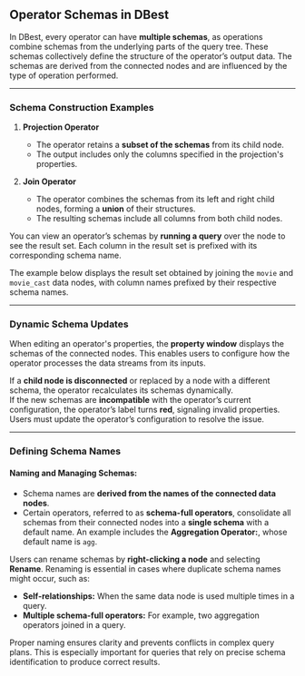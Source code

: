 ## Operator Schemas in DBest

In DBest, every operator can have **multiple schemas**, as operations combine schemas from the underlying parts of the query tree. These schemas collectively define the structure of the operator’s output data. The schemas are derived from the connected nodes and are influenced by the type of operation performed.

---

### Schema Construction Examples

1. **Projection Operator**  
   - The operator retains a **subset of the schemas** from its child node.  
   - The output includes only the columns specified in the projection's properties.

2. **Join Operator**  
   - The operator combines the schemas from its left and right child nodes, forming a **union** of their structures.  
   - The resulting schemas include all columns from both child nodes.

You can view an operator’s schemas by **running a query** over the node to see the result set. Each column in the result set is prefixed with its corresponding schema name.

The example below displays the result set obtained by joining the `movie` and `movie_cast` data nodes, with column names prefixed by their respective schema names.
 

---

### Dynamic Schema Updates

When editing an operator's properties, the **property window** displays the schemas of the connected nodes. This enables users to configure how the operator processes the data streams from its inputs.

If a **child node is disconnected** or replaced by a node with a different schema, the operator recalculates its schemas dynamically.  
If the new schemas are **incompatible** with the operator’s current configuration, the operator’s label turns **red**, signaling invalid properties.
Users must update the operator’s configuration to resolve the issue.

---

### Defining Schema Names

#### Naming and Managing Schemas:
- Schema names are **derived from the names of the connected data nodes**.  
- Certain operators, referred to as **schema-full operators**, consolidate all schemas from their connected nodes into a **single schema** with a default name. An example includes the **Aggregation Operator:**, whose default name is `agg`.  
 
Users can rename schemas by **right-clicking a node** and selecting **Rename**.  Renaming is essential in cases where duplicate schema names might occur, such as:
  - **Self-relationships:** When the same data node is used multiple times in a query.
  - **Multiple schema-full operators:** For example, two aggregation operators joined in a query.

Proper naming ensures clarity and prevents conflicts in complex query plans. This is especially important for queries that rely on precise schema identification to produce correct results.
